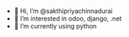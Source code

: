 - 👋 Hi, I’m @sakthipriyachinnadurai
- 👀 I’m interested in odoo, django, .net
- 🌱 I’m currently using python


<!---
sakthipriya24/sakthipriya24 is a ✨ special ✨ repository because its `README.md` (this file) appears on your GitHub profile.
You can click the Preview link to take a look at your changes.
--->
